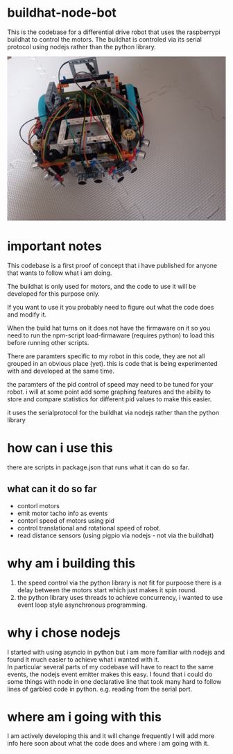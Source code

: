 # buildhat-node-bot
This is the codebase for a differential drive robot that uses the raspberrypi buildhat to control the motors.  The buildhat is controled via its serial protocol using nodejs rather than the python library.

![image of the robot](./robot.jpg)

# important notes
This codebase is a first proof of concept that i have published for anyone that wants to follow what i am doing.

The buildhat is only used for motors, and the code to use it will be developed for this purpose only.

If you want to use it you probably need to figure out what the code does and modify it.

When the build hat turns on it does not have the firmaware on it so you need to run the npm-script load-firmaware (requires python) to load this before running other scripts.

There are paramters specific to my robot in this code, they are not all grouped in an obvious place (yet).
this is code that is being experimented with and developed at the same time.

the paramters of the pid control of speed may need to be tuned for your robot.  i will at some point add some graphing features and the ability to store and compare statistics for different pid values to make this easier.

it uses the serialprotocol for the buildhat via nodejs rather than the python library


# how can i use this
there are scripts in package.json that runs what it can do so far.

## what can it do so far
- contorl motors 
- emit motor tacho info as events
- contorl speed of motors using pid
- control translational and rotational speed of robot.
- read distance sensors (using pigpio via nodejs - not via the buildhat)

# why am i building this

1. the speed control via the python library is not fit for purpoose there is a delay between the motors start which just makes it spin round.
2. the python library uses threads to achieve concurrency, i wanted to use event loop style asynchronous programming.

# why i chose nodejs

I started with using asyncio in python but i am more familiar with nodejs and found it much easier to achieve what i wanted with it.  
In particular several parts of my codebase will have to react to the same events, the nodejs event emitter makes this easy.
I found that i could do some things with node in one declarative line that took many hard to follow lines of garbled code in python.
e.g. reading from the serial port.

# where am i going with this
I am actively developing this and it will change frequently
I will add more info here soon about what the code does and where i am going with it.